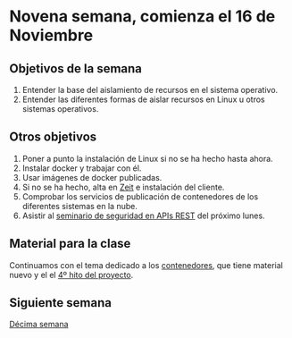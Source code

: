# Novena semana, comienza el 16 de Noviembre

## Objetivos de la semana

1. Entender la base del aislamiento de recursos en el sistema operativo.
2. Entender las diferentes formas de aislar recursos en Linux u otros sistemas operativos.


## Otros objetivos

1. Poner a punto la instalación de Linux si no se ha hecho hasta ahora.
1. Instalar docker y trabajar con él.
2. Usar imágenes de docker publicadas. 
3. Si no se ha hecho, alta en [Zeit](https://zeit.co) e instalación
   del cliente.
4. Comprobar los servicios de publicación de contenedores de los
   diferentes sistemas en la nube. 
5. Asistir
   al
   [seminario de seguridad en APIs REST](https://www.meetup.com/es-ES/Granada-Geek/events/244961544) del
   próximo lunes. 

## Material para la clase

Continuamos  con el tema dedicado a los
[contenedores](http://jj.github.io/IV/documentos/temas/Contenedores),
que tiene material nuevo y
el el
[4º hito del proyecto](http://jj.github.io/IV/documentos/proyecto/4.Docker).

## Siguiente semana

[Décima semana](10-semana.md)
